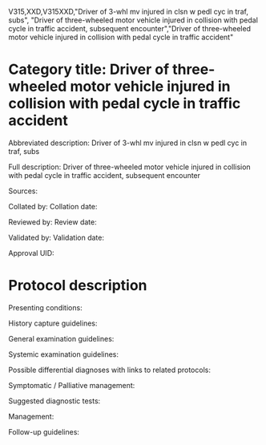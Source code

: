 V315,XXD,V315XXD,"Driver of 3-whl mv injured in clsn w pedl cyc in traf, subs", "Driver of three-wheeled motor vehicle injured in collision with pedal cycle in traffic accident, subsequent encounter","Driver of three-wheeled motor vehicle injured in collision with pedal cycle in traffic accident"
# Category title: Driver of three-wheeled motor vehicle injured in collision with pedal cycle in traffic accident

Abbreviated description: Driver of 3-whl mv injured in clsn w pedl cyc in traf, subs

Full description: Driver of three-wheeled motor vehicle injured in collision with pedal cycle in traffic accident, subsequent encounter

Sources:

Collated by:
Collation date:

Reviewed by:
Review date:

Validated by:
Validation date:

Approval UID:

# Protocol description

Presenting conditions:

History capture guidelines:

General examination guidelines:

Systemic examination guidelines:

Possible differential diagnoses with links to related protocols:

Symptomatic / Palliative management:

Suggested diagnostic tests:

Management:

Follow-up guidelines:
